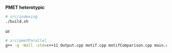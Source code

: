 **PMET heterotypic**
```bash
# src/indexing
./build.sh
```


or


```bash
# src/pmetParallel
g++ -g -Wall -std=c++11 Output.cpp motif.cpp motifComparison.cpp main.cpp -o ../../scripts/pmetParallel_linux -pthread
```